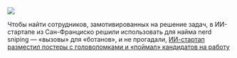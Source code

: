 <!--2025-04-13 10:00:27-->
<div class="yb">
  <div class="rss habr"><img src="https://habrastorage.org/getpro/habr/upload_files/442/6e6/ff1/4426e6ff12c85e4d4c9614e7a172838f.jpeg" /><p>Чтобы найти сотрудников, замотивированных на решение задач, в ИИ-стартапе из Сан-Франциско решили использовать для найма nerd sniping — «вызовы» для «ботанов», и не прогадали, <a... <p class="titl"><a href="https://habr.com/ru/news/900262/?utm_source=habrahabr&utm_medium=rss&utm_campaign=900262">ИИ-стартап разместил постеры с головоломками и «поймал» кандидатов на работу</a></p></div>
</div>

